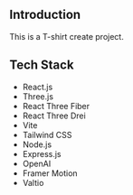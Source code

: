 ## Introduction
This is a T-shirt create project.

## Tech Stack
+ React.js
+ Three.js
+ React Three Fiber
+ React Three Drei
+ Vite
+ Tailwind CSS
+ Node.js
+ Express.js
+ OpenAI
+ Framer Motion
+ Valtio
